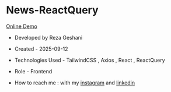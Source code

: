 # News-ReactQuery      

[Online Demo](https://news-react-query.vercel.app/)

- Developed by Reza Geshani                  

- Created - 2025-09-12

- Technologies Used - TailwindCSS , Axios , React , ReactQuery                                   

- Role - Frontend

- How to reach me : with my [instagram](https://www.instagram.com/rezageshani_web) and [linkedin](http://www.linkedin.com/in/reza-geshani-web)


